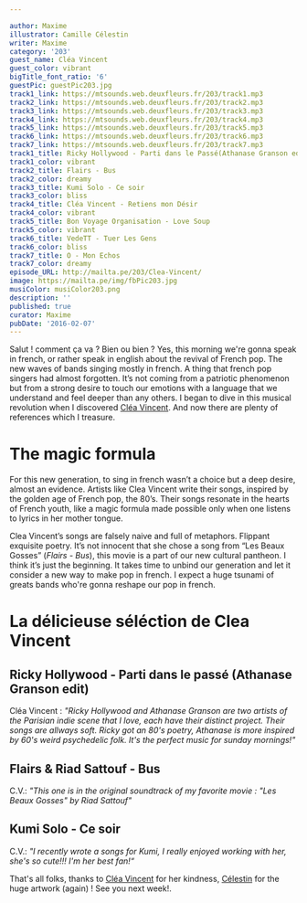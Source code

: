```yaml
---

author: Maxime
illustrator: Camille Célestin
writer: Maxime
category: '203'
guest_name: Cléa Vincent
guest_color: vibrant
bigTitle_font_ratio: '6'
guestPic: guestPic203.jpg
track1_link: https://mtsounds.web.deuxfleurs.fr/203/track1.mp3
track2_link: https://mtsounds.web.deuxfleurs.fr/203/track2.mp3
track3_link: https://mtsounds.web.deuxfleurs.fr/203/track3.mp3
track4_link: https://mtsounds.web.deuxfleurs.fr/203/track4.mp3
track5_link: https://mtsounds.web.deuxfleurs.fr/203/track5.mp3
track6_link: https://mtsounds.web.deuxfleurs.fr/203/track6.mp3
track7_link: https://mtsounds.web.deuxfleurs.fr/203/track7.mp3
track1_title: Ricky Hollywood - Parti dans le Passé(Athanase Granson edit)
track1_color: vibrant
track2_title: Flairs - Bus
track2_color: dreamy
track3_title: Kumi Solo - Ce soir
track3_color: bliss
track4_title: Cléa Vincent - Retiens mon Désir
track4_color: vibrant
track5_title: Bon Voyage Organisation - Love Soup
track5_color: vibrant
track6_title: VedeTT - Tuer Les Gens
track6_color: bliss
track7_title: O - Mon Echos
track7_color: dreamy
episode_URL: http://mailta.pe/203/Clea-Vincent/
image: https://mailta.pe/img/fbPic203.jpg
musiColor: musiColor203.png
description: ''
published: true
curator: Maxime
pubDate: '2016-02-07'
---
```






Salut ! comment ça va ? Bien ou bien ? Yes, this morning we're gonna speak in french, or rather speak in english about the revival of French pop. The new waves of bands singing mostly in french. A thing that french pop singers had almost forgotten. It’s not coming from a patriotic phenomenon but from a strong desire to touch our emotions with a language that we understand and feel deeper than any others. I began to dive in this musical revolution when I discovered [Cléa Vincent](https://www.facebook.com/cleavincentmusic/?fref=ts). And now there are plenty of references which I treasure. 

# The magic formula

For this new generation, to sing in french wasn’t a choice but a deep desire, almost an evidence. Artists like Clea Vincent write their songs, inspired by the golden age of French pop, the 80’s. Their songs resonate in the hearts of French youth, like a magic formula made possible only when one listens to lyrics in her mother tongue.

Clea Vincent’s songs are falsely naive and full of metaphors. Flippant exquisite poetry. It’s not innocent that she chose a song from “Les Beaux Gosses” (_Flairs - Bus_), this movie is a part of our new cultural pantheon. I think it’s just the beginning. It takes time to unbind our generation and let it consider a new way to make pop in french. I expect a huge tsunami of greats bands who're gonna reshape our pop in french.


# La délicieuse séléction de Clea Vincent
 
## Ricky Hollywood - Parti dans le passé (Athanase Granson edit)
Cléa Vincent : _"Ricky Hollywood and Athanase Granson are two artists of the Parisian indie scene that I love, each have their distinct project. Their songs are allways soft. Ricky got an 80's poetry, Athanase is more inspired by 60's weird psychedelic folk. It's the perfect music for sunday mornings!"_

## Flairs & Riad Sattouf - Bus
C.V.: _"This one is in the original soundtrack of my favorite movie : "Les Beaux Gosses" by Riad Sattouf"_

## Kumi Solo - Ce soir
C.V.: _"I recently wrote a songs for Kumi, I really enjoyed working with her, she's so cute!!! I'm her best fan!“_
 

That's all folks, thanks to [Cléa Vincent](https://www.facebook.com/cleavincentmusic/?fref=ts) for her kindness, [Célestin](https://www.facebook.com/slipontherock/) for the huge artwork (again) ! See you next week!.
